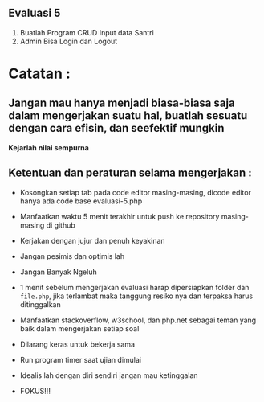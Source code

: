 ## Evaluasi 5

1. Buatlah Program CRUD Input data Santri
2. Admin Bisa Login dan Logout

# Catatan :

## Jangan mau hanya menjadi biasa-biasa saja dalam mengerjakan suatu hal, buatlah sesuatu dengan cara efisin, dan seefektif mungkin

**Kejarlah nilai sempurna**

## Ketentuan dan peraturan selama mengerjakan :

* Kosongkan setiap tab pada code editor masing-masing, dicode editor hanya ada
  code base evaluasi-5.php
* Manfaatkan waktu 5 menit terakhir untuk push ke repository masing-masing di
  github
* Kerjakan dengan jujur dan penuh keyakinan
* Jangan pesimis dan optimis lah
* Jangan Banyak Ngeluh
* 1 menit sebelum mengerjakan evaluasi harap dipersiapkan folder dan
  `file.php`, jika terlambat maka tanggung resiko nya dan terpaksa harus
  ditinggalkan

* Manfaatkan stackoverflow, w3school, dan php.net sebagai teman yang baik dalam
  mengerjakan setiap soal
* Dilarang keras untuk bekerja sama
* Run program timer saat ujian dimulai
* Idealis lah dengan diri sendiri jangan mau ketinggalan
* FOKUS!!!
